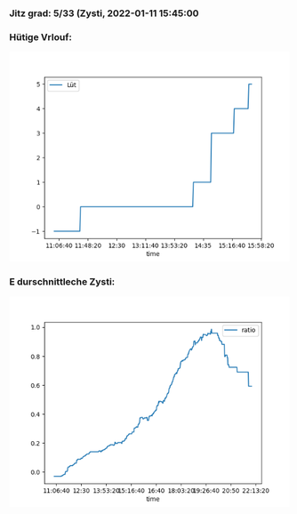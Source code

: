 ### Jitz grad: 5/33 (Zysti, 2022-01-11 15:45:00

### Hütige Vrlouf:
![Graph](Today.png)

### E durschnittleche Zysti:
![Graph](Zysti.png)